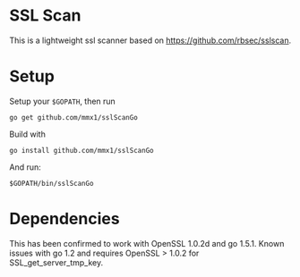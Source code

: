 SSL Scan
========

This is a lightweight ssl scanner based on https://github.com/rbsec/sslscan. 

Setup
=====
Setup your `$GOPATH`, then run

    go get github.com/mmx1/sslScanGo

Build with 

    go install github.com/mmx1/sslScanGo


And run:

    $GOPATH/bin/sslScanGo

Dependencies
============
This has been confirmed to work with OpenSSL 1.0.2d and go 1.5.1. Known issues with go 1.2 and requires OpenSSL > 1.0.2 for SSL_get_server_tmp_key.

